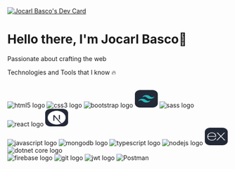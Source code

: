 
<div class="grid grid-cols-2 gap-4 justify-center items-center">
   <a href="https://app.daily.dev/CodeMix24"><img src="https://api.daily.dev/devcards/f14c4d8bcf5f496b90d67da77c16a632.png?r=l8i" width="400" alt="Jocarl Basco's Dev Card" class='mx-auto' /></a>
   <div class="">
      <h1 class='font-bold text-4xl text-red-600'> Hello there, I'm Jocarl Basco👋 </h1>
      <p class='text-2xl font-semibold mt-4'>Passionate about crafting the web</p>
      <p class='text-xl font-bold mt-4'>Technologies and Tools that I know 🔥</p>
      <br />
      <div class='flex gap-4'>
         <img src="https://cdn.jsdelivr.net/gh/devicons/devicon/icons/html5/html5-original.svg" height="40" width="52" alt="html5 logo"  />
         <img src="https://cdn.jsdelivr.net/gh/devicons/devicon/icons/css3/css3-original.svg" height="40" width="52" alt="css3 logo"  />
         <img src="https://cdn.jsdelivr.net/gh/devicons/devicon/icons/bootstrap/bootstrap-original.svg" height="40" width="52" alt="bootstrap logo"  />
         <img src="https://raw.githubusercontent.com/tandpfun/skill-icons/main/icons/TailwindCSS-Dark.svg" height="40" width="52" alt="tailwindcss logo"  />
         <img src="https://cdn.jsdelivr.net/gh/devicons/devicon/icons/sass/sass-original.svg" height="40" width="52" alt="sass logo"  />
         <img src="https://cdn.jsdelivr.net/gh/devicons/devicon/icons/react/react-original.svg" height="40" width="52" alt="react logo"  />
         <img src="https://raw.githubusercontent.com/tandpfun/skill-icons/main/icons/NextJS-Dark.svg" height="40" width="52" alt="nextjs logo"  />
      </div>
      <div class='flex gap-4 mt-4'>
         <img src="https://cdn.jsdelivr.net/gh/devicons/devicon/icons/javascript/javascript-original.svg" height="40" width="52" alt="javascript logo"  />
         <img src="https://cdn.jsdelivr.net/gh/devicons/devicon/icons/mongodb/mongodb-original.svg" height="40" width="52" alt="mongodb logo"  />
         <img src="https://cdn.jsdelivr.net/gh/devicons/devicon/icons/typescript/typescript-original.svg" height="40" width="52" alt="typescript logo"  />
         <img src="https://cdn.jsdelivr.net/gh/devicons/devicon/icons/nodejs/nodejs-original.svg" height="40" width="52" alt="nodejs logo"  />
         <img src="https://raw.githubusercontent.com/tandpfun/skill-icons/main/icons/ExpressJS-Dark.svg" height="40" width="52" alt="express logo"  />
         <img src="https://www.cdnlogo.com/logos/d/6/dot-net-core.svg" height="40" width="52" alt="dotnet core logo"  /> 
      </div>
      <div class='flex gap-4 mt-4'>
         <img src="https://cdn.jsdelivr.net/gh/devicons/devicon/icons/firebase/firebase-plain.svg" height="40" width="52" alt="firebase logo"  />
         <img src="https://cdn.jsdelivr.net/gh/devicons/devicon/icons/git/git-original.svg" height="40" width="52" alt="git logo"  />
         <img src="https://jwt.io/img/icon.svg" height="40" width="52" alt="jwt logo"  />
         <img src="https://user-images.githubusercontent.com/25181517/192109061-e138ca71-337c-4019-8d42-4792fdaa7128.png" height='40' width='52' alt="Postman" title="Postman"/>
      </div>

   </div>
</div>
<!--
**CodeMix24/CodeMix24** is a ✨ _special_ ✨ repository because its `README.md` (this file) appears on your GitHub profile.

Here are some ideas to get you started:

- 🔭 I’m currently working on ...
- 🌱 I’m currently learning ...
- 👯 I’m looking to collaborate on ...
- 🤔 I’m looking for help with ...
- 💬 Ask me about ...
- 📫 How to reach me: ...
- 😄 Pronouns: ...
- ⚡ Fun fact: ...
-->
